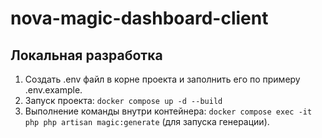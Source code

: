 # nova-magic-dashboard-client

## Локальная разработка

1. Создать .env файл в корне проекта и заполнить его по примеру .env.example.
2. Запуск проекта: `docker compose up -d --build`
3. Выполнение команды внутри контейнера: `docker compose exec -it php php artisan magic:generate` (для запуска генерации).
